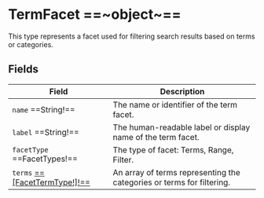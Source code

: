 # TermFacet ==~object~==

This type represents a facet used for filtering search results based on terms or categories.

## Fields

| Field                         | Description                                                                                       |
|-------------------------------|---------------------------------------------------------------------------------------------------|
| `name` ==String!==            | The name or identifier of the term facet.                                                         |
| `label` ==String!==           | The human-readable label or display name of the term facet.                                       |
| `facetType` ==FacetTypes!==   | The type of facet: Terms, Range, Filter.                                                          |
| `terms` [==[FacetTermType!]!==](facet-term-type.md) | An array of terms representing the categories or terms for filtering.       |